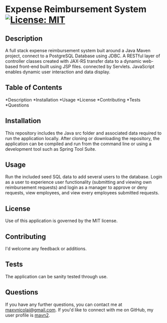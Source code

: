 # Expense Reimbursement System [![License: MIT](https://img.shields.io/badge/License-MIT-yellow.svg)](https://opensource.org/licenses/MIT)

## Description

A full stack expense reimbursement system buit around a Java Maven project, connect to a PostgreSQL Database using JDBC. A RESTful layer of controller classes created with JAX-RS transfer data to a dynamic web-based front-end built using JSP files. connected by Servlets. JavaScript enables dynamic user interaction and data display.

## Table of Contents
*Description
*Installation
*Usage
*License
*Contributing
*Tests
*Questions

## Installation

This repository includes the Java src folder and associated data required to run the application locally. After cloning or downloading the repository, the application can be compiled and run from the command line or using a development tool such as Spring Tool Suite.

## Usage

Run the included seed SQL data to add several users to the database. Login as a user to experience user functionality (submitting and viewing own reimbursement requests) and login as a manager to approve or deny requests, view employees, and view every employees submitted requests.

## License

Use of this application is governed by the MIT license.

## Contributing

I'd welcome any feedback or additions.

## Tests

The application can be sanity tested through use.

## Questions

If you have any further questions, you can contact me at maxvnicolai@gmail.com. If you'd like to connect with me on GitHub, my user profile is [mavn2](mavn2).
